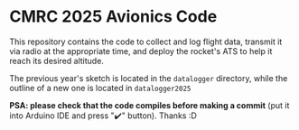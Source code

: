 # CMRC 2025 Avionics Code

This repository contains the code to collect and log flight data, transmit it via radio at the appropriate time, and deploy the rocket's ATS to help it reach its desired altitude.

The previous year's sketch is located in the `datalogger` directory, while the outline of a new one is located in `datalogger2025`

**PSA: please check that the code compiles before making a commit** (put it into Arduino IDE and press "✔️" button). Thanks :D